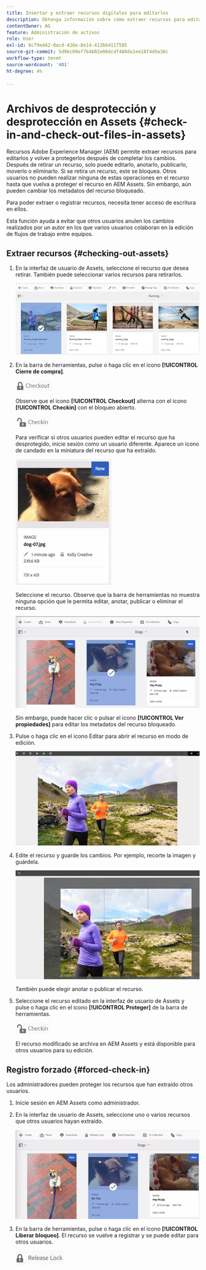 ```yaml
---
title: Insertar y extraer recursos digitales para editarlos
description: Obtenga información sobre cómo extraer recursos para editarlos y volver a protegerlos una vez completados los cambios.
contentOwner: AG
feature: Administración de activos
role: User
exl-id: 0c79ed42-0acd-426e-8e14-412bb4117585
source-git-commit: 5d96c09ef764b02e08dcdf480da1ee18f4d9a30c
workflow-type: tm+mt
source-wordcount: '401'
ht-degree: 4%

---
```


# Archivos de desprotección y desprotección en Assets {#check-in-and-check-out-files-in-assets}

Recursos Adobe Experience Manager (AEM) permite extraer recursos para editarlos y volver a protegerlos después de completar los cambios. Después de retirar un recurso, solo puede editarlo, anotarlo, publicarlo, moverlo o eliminarlo. Si se retira un recurso, este se bloquea. Otros usuarios no pueden realizar ninguna de estas operaciones en el recurso hasta que vuelva a proteger el recurso en AEM Assets. Sin embargo, aún pueden cambiar los metadatos del recurso bloqueado.

Para poder extraer o registrar recursos, necesita tener acceso de escritura en ellos.

Esta función ayuda a evitar que otros usuarios anulen los cambios realizados por un autor en los que varios usuarios colaboran en la edición de flujos de trabajo entre equipos.

## Extraer recursos {#checking-out-assets}

1. En la interfaz de usuario de Assets, seleccione el recurso que desea retirar. También puede seleccionar varios recursos para retirarlos.

   ![chlimage_1-468](assets/chlimage_1-468.png)

1. En la barra de herramientas, pulse o haga clic en el icono **[!UICONTROL Cierre de compra]**.

   ![chlimage_1-469](assets/chlimage_1-469.png)

   Observe que el icono **[!UICONTROL Checkout]** alterna con el icono **[!UICONTROL Checkin]** con el bloqueo abierto.

   ![chlimage_1-470](assets/chlimage_1-470.png)

   Para verificar si otros usuarios pueden editar el recurso que ha desprotegido, inicie sesión como un usuario diferente. Aparece un icono de candado en la miniatura del recurso que ha extraído.

   ![chlimage_1-471](assets/chlimage_1-471.png)

   Seleccione el recurso. Observe que la barra de herramientas no muestra ninguna opción que le permita editar, anotar, publicar o eliminar el recurso.

   ![chlimage_1-472](assets/chlimage_1-472.png)

   Sin embargo, puede hacer clic o pulsar el icono **[!UICONTROL Ver propiedades]** para editar los metadatos del recurso bloqueado.

1. Pulse o haga clic en el icono Editar para abrir el recurso en modo de edición.

   ![chlimage_1-473](assets/chlimage_1-473.png)

1. Edite el recurso y guarde los cambios. Por ejemplo, recorte la imagen y guárdela.

   ![chlimage_1-474](assets/chlimage_1-474.png)

   También puede elegir anotar o publicar el recurso.

1. Seleccione el recurso editado en la interfaz de usuario de Assets y pulse o haga clic en el icono **[!UICONTROL Proteger]** de la barra de herramientas.

   ![chlimage_1-475](assets/chlimage_1-475.png)

   El recurso modificado se archiva en AEM Assets y está disponible para otros usuarios para su edición.

## Registro forzado {#forced-check-in}

Los administradores pueden proteger los recursos que han extraído otros usuarios.

1. Inicie sesión en AEM Assets como administrador.
1. En la interfaz de usuario de Assets, seleccione uno o varios recursos que otros usuarios hayan extraído.

   ![chlimage_1-476](assets/chlimage_1-476.png)

1. En la barra de herramientas, pulse o haga clic en el icono **[!UICONTROL Liberar bloqueo]**. El recurso se vuelve a registrar y se puede editar para otros usuarios.

   ![chlimage_1-477](assets/chlimage_1-477.png)
